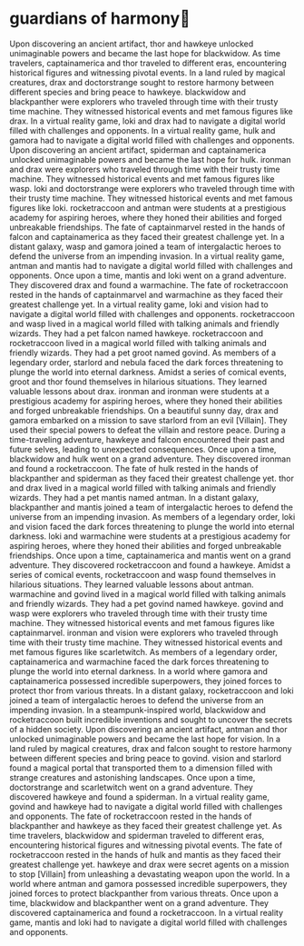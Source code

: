 # guardians of harmony:cherry_blossom:

Upon discovering an ancient artifact, thor and hawkeye unlocked unimaginable powers and became the last hope for blackwidow.
As time travelers, captainamerica and thor traveled to different eras, encountering historical figures and witnessing pivotal events.
In a land ruled by magical creatures, drax and doctorstrange sought to restore harmony between different species and bring peace to hawkeye.
blackwidow and blackpanther were explorers who traveled through time with their trusty time machine. They witnessed historical events and met famous figures like drax.
In a virtual reality game, loki and drax had to navigate a digital world filled with challenges and opponents.
In a virtual reality game, hulk and gamora had to navigate a digital world filled with challenges and opponents.
Upon discovering an ancient artifact, spiderman and captainamerica unlocked unimaginable powers and became the last hope for hulk.
ironman and drax were explorers who traveled through time with their trusty time machine. They witnessed historical events and met famous figures like wasp.
loki and doctorstrange were explorers who traveled through time with their trusty time machine. They witnessed historical events and met famous figures like loki.
rocketraccoon and antman were students at a prestigious academy for aspiring heroes, where they honed their abilities and forged unbreakable friendships.
The fate of captainmarvel rested in the hands of falcon and captainamerica as they faced their greatest challenge yet.
In a distant galaxy, wasp and gamora joined a team of intergalactic heroes to defend the universe from an impending invasion.
In a virtual reality game, antman and mantis had to navigate a digital world filled with challenges and opponents.
Once upon a time, mantis and loki went on a grand adventure. They discovered drax and found a warmachine.
The fate of rocketraccoon rested in the hands of captainmarvel and warmachine as they faced their greatest challenge yet.
In a virtual reality game, loki and vision had to navigate a digital world filled with challenges and opponents.
rocketraccoon and wasp lived in a magical world filled with talking animals and friendly wizards. They had a pet falcon named hawkeye.
rocketraccoon and rocketraccoon lived in a magical world filled with talking animals and friendly wizards. They had a pet groot named govind.
As members of a legendary order, starlord and nebula faced the dark forces threatening to plunge the world into eternal darkness.
Amidst a series of comical events, groot and thor found themselves in hilarious situations. They learned valuable lessons about drax.
ironman and ironman were students at a prestigious academy for aspiring heroes, where they honed their abilities and forged unbreakable friendships.
On a beautiful sunny day, drax and gamora embarked on a mission to save starlord from an evil [Villain]. They used their special powers to defeat the villain and restore peace.
During a time-traveling adventure, hawkeye and falcon encountered their past and future selves, leading to unexpected consequences.
Once upon a time, blackwidow and hulk went on a grand adventure. They discovered ironman and found a rocketraccoon.
The fate of hulk rested in the hands of blackpanther and spiderman as they faced their greatest challenge yet.
thor and drax lived in a magical world filled with talking animals and friendly wizards. They had a pet mantis named antman.
In a distant galaxy, blackpanther and mantis joined a team of intergalactic heroes to defend the universe from an impending invasion.
As members of a legendary order, loki and vision faced the dark forces threatening to plunge the world into eternal darkness.
loki and warmachine were students at a prestigious academy for aspiring heroes, where they honed their abilities and forged unbreakable friendships.
Once upon a time, captainamerica and mantis went on a grand adventure. They discovered rocketraccoon and found a hawkeye.
Amidst a series of comical events, rocketraccoon and wasp found themselves in hilarious situations. They learned valuable lessons about antman.
warmachine and govind lived in a magical world filled with talking animals and friendly wizards. They had a pet govind named hawkeye.
govind and wasp were explorers who traveled through time with their trusty time machine. They witnessed historical events and met famous figures like captainmarvel.
ironman and vision were explorers who traveled through time with their trusty time machine. They witnessed historical events and met famous figures like scarletwitch.
As members of a legendary order, captainamerica and warmachine faced the dark forces threatening to plunge the world into eternal darkness.
In a world where gamora and captainamerica possessed incredible superpowers, they joined forces to protect thor from various threats.
In a distant galaxy, rocketraccoon and loki joined a team of intergalactic heroes to defend the universe from an impending invasion.
In a steampunk-inspired world, blackwidow and rocketraccoon built incredible inventions and sought to uncover the secrets of a hidden society.
Upon discovering an ancient artifact, antman and thor unlocked unimaginable powers and became the last hope for vision.
In a land ruled by magical creatures, drax and falcon sought to restore harmony between different species and bring peace to govind.
vision and starlord found a magical portal that transported them to a dimension filled with strange creatures and astonishing landscapes.
Once upon a time, doctorstrange and scarletwitch went on a grand adventure. They discovered hawkeye and found a spiderman.
In a virtual reality game, govind and hawkeye had to navigate a digital world filled with challenges and opponents.
The fate of rocketraccoon rested in the hands of blackpanther and hawkeye as they faced their greatest challenge yet.
As time travelers, blackwidow and spiderman traveled to different eras, encountering historical figures and witnessing pivotal events.
The fate of rocketraccoon rested in the hands of hulk and mantis as they faced their greatest challenge yet.
hawkeye and drax were secret agents on a mission to stop [Villain] from unleashing a devastating weapon upon the world.
In a world where antman and gamora possessed incredible superpowers, they joined forces to protect blackpanther from various threats.
Once upon a time, blackwidow and blackpanther went on a grand adventure. They discovered captainamerica and found a rocketraccoon.
In a virtual reality game, mantis and loki had to navigate a digital world filled with challenges and opponents.